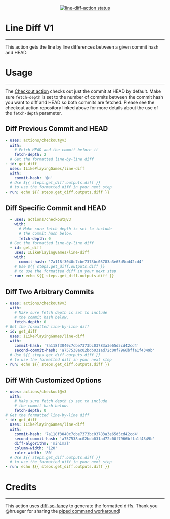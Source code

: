 <p align="center">
  <a href="https://github.com/ILikePlayingGames/line-diff-action"><img alt="line-diff-action status" src="https://github.com/ILikePlayingGames/line-diff-action/workflows/build-test/badge.svg"></a>
</p>

# Line Diff V1

---

This action gets the line by line differences between a given commit hash and HEAD. 

# Usage

---

The [Checkout action](https://github.com/actions/checkout) checks out just the commit at HEAD by default.
Make sure `fetch-depth` is set to the number of commits between the commit hash you want to diff and HEAD
so both commits are fetched. Please see the checkout action repository linked above for more details about the use
of the `fetch-depth` parameter.

## Diff Previous Commit and HEAD

```yaml
- uses: actions/checkout@v3
  with:
    # Fetch HEAD and the commit before it
    fetch-depth: 2
  # Get the formatted line-by-line diff
- id: get_diff
  uses: ILikePlayingGames/line-diff
  with:
    commit-hash: '@~'
  # Use ${{ steps.get_diff.outputs.diff }}
  # to use the formatted diff in your next step
- run: echo ${{ steps.get_diff.outputs.diff }}
```

## Diff Specific Commit and HEAD

```yaml
  - uses: actions/checkout@v3
    with:
      # Make sure fetch depth is set to include
      # the commit hash below.
      fetch-depth: 0
  # Get the formatted line-by-line diff
  - id: get_diff
    uses: ILikePlayingGames/line-diff
    with:
      commit-hash: '7a118f3040c7cbe7373bc03783a3e65d5cd42cd4'
    # Use ${{ steps.get_diff.outputs.diff }}
    # to use the formatted diff in your next step
  - run: echo ${{ steps.get_diff.outputs.diff }}
```

## Diff Two Arbitrary Commits

```yaml
- uses: actions/checkout@v3
  with:
    # Make sure fetch depth is set to include
    # the commit hash below.
    fetch-depth: 0
# Get the formatted line-by-line diff
- id: get_diff
  uses: ILikePlayingGames/line-diff
  with:
    commit-hash: '7a118f3040c7cbe7373bc03783a3e65d5cd42cd4'
    second-commit-hash: 'a757538ac02bdb031ad72c00f7966bffa1f4349b'
  # Use ${{ steps.get_diff.outputs.diff }}
  # to use the formatted diff in your next step
- run: echo ${{ steps.get_diff.outputs.diff }}
```

## Diff With Customized Options

```yaml
- uses: actions/checkout@v3
  with:
    # Make sure fetch depth is set to include
    # the commit hash below.
    fetch-depth: 0
# Get the formatted line-by-line diff
- id: get_diff
  uses: ILikePlayingGames/line-diff
  with:
    commit-hash: '7a118f3040c7cbe7373bc03783a3e65d5cd42cd4'
    second-commit-hash: 'a757538ac02bdb031ad72c00f7966bffa1f4349b'
    diff-algorithm: 'minimal'
    column-width: '120'
    ruler-width: '80'
  # Use ${{ steps.get_diff.outputs.diff }}
  # to use the formatted diff in your next step
- run: echo ${{ steps.get_diff.outputs.diff }}
```

# Credits

---

This action uses [diff-so-fancy](https://github.com/so-fancy/diff-so-fancy) to generate the formatted diffs. Thank you
@hrueger for sharing the [piped command workaround](https://github.com/actions/toolkit/issues/359#issuecomment-603065463)!